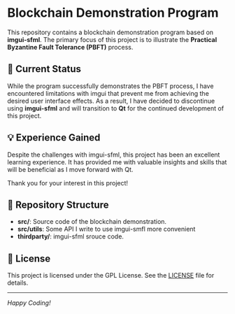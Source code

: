 # Blockchain Demonstration Program

This repository contains a blockchain demonstration program based on **imgui-sfml**. The primary focus of this project is to illustrate the **Practical Byzantine Fault Tolerance (PBFT)** process.

## 🚀 Current Status

While the program successfully demonstrates the PBFT process, I have encountered limitations with imgui that prevent me from achieving the desired user interface effects. As a result, I have decided to discontinue using **imgui-sfml** and will transition to **Qt** for the continued development of this project.

## 💡 Experience Gained

Despite the challenges with imgui-sfml, this project has been an excellent learning experience. It has provided me with valuable insights and skills that will be beneficial as I move forward with Qt.

Thank you for your interest in this project!

## 📂 Repository Structure

- **src/**: Source code of the blockchain demonstration.
- **src/utils**: Some API I write to use imgui-smfl more convenient
- **thirdparty/**: imgui-sfml srouce code.


## 📜 License

This project is licensed under the GPL License. See the [LICENSE](LICENSE) file for details.

---

*Happy Coding!*
